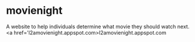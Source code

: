 # movienight
A website to help individuals determine what movie they should watch next.
<a href='l2amovienight.appspot.com>l2amovienight.appspot.com</a>
